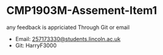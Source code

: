 # CMP1903M-Assement-Item1
any feedback is appriciated
Through Git or email
 - Email: 257173330@students.lincoln.ac.uk
 - Git: HarryF3000

